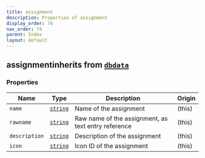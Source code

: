 ```yaml
---
title: assignment
description: Properties of assignment
display_order: 74
nav_order: 74
parent: Index
layout: default
---
```


## assignmentinherits from [`dbdata`](./dbdata.html)

### Properties

| Name | Type | Description | Origin |
|------|------|-------------|--------|
| `name` | [`string`](./string.html) | Name of the assignment | (this) |
| `rawname` | [`string`](./string.html) | Raw name of the assignment, as text entry reference | (this) |
| `description` | [`string`](./string.html) | Description of the assignment | (this) |
| `icon` | [`string`](./string.html) | Icon ID of the assignment | (this) |

